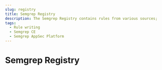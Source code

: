 ```yaml
---
slug: registry
title: Semgrep Registry
description: The Semgrep Registry contains rules from various sources; rule licenses may vary. Learn how to use these rules in your scans.
tags:
  - Rule writing
  - Semgrep CE
  - Semgrep AppSec Platform
---
```


# Semgrep Registry


